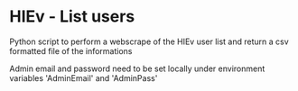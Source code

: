HIEv - List users
============

Python script to perform a webscrape of the HIEv user list and return a csv formatted file of the informations

Admin email and password need to be set locally under environment variables 'AdminEmail' and 'AdminPass' 